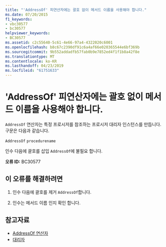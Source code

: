 ```yaml
---
title: "'AddressOf' 피연산자에는 괄호 없이 메서드 이름을 사용해야 합니다."
ms.date: 07/20/2015
f1_keywords:
- vbc30577
- bc30577
helpviewer_keywords:
- BC30577
ms.assetid: c2c55640-5c61-4e66-97a4-4322020c6001
ms.openlocfilehash: b8c67c2390df91c6a4af66e020365544e6bf369b
ms.sourcegitcommit: 9b552addadfb57fab0b9e7852ed4f1f1b8a42f8e
ms.translationtype: MT
ms.contentlocale: ko-KR
ms.lasthandoff: 04/23/2019
ms.locfileid: "61751633"
---
```

# <a name="addressof-operand-must-be-the-name-of-a-method-without-parentheses"></a>'AddressOf' 피연산자에는 괄호 없이 메서드 이름을 사용해야 합니다.
`AddressOf` 연산자는 특정 프로시저를 참조하는 프로시저 대리자 인스턴스를 만듭니다. 구문은 다음과 같습니다.  
  
 `AddressOf` `procedurename`  
  
 인수 다음에 괄호를 삽입 `AddressOf`에 불필요 합니다.  
  
 **오류 ID:** BC30577  
  
## <a name="to-correct-this-error"></a>이 오류를 해결하려면  
  
1. 인수 다음에 괄호를 제거 `AddressOf`합니다.  
  
2. 인수는 메서드 이름 인지 확인 합니다.  
  
## <a name="see-also"></a>참고자료

- [AddressOf 연산자](../../../visual-basic/language-reference/operators/addressof-operator.md)
- [대리자](../../../visual-basic/programming-guide/language-features/delegates/index.md)
